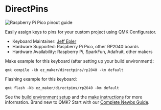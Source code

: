 # DirectPins

![Raspberry Pi Pico pinout guide](https://learn.adafruit.com/getting-started-with-raspberry-pi-pico-circuitpython/pinouts)

Easily assign keys to pins for your custom project using QMK Configurator.

* Keyboard Maintainer: [Jeff Epler](https://github.com/jepler)
* Hardware Supported: Raspberry Pi Pico, other RP2040 boards
* Hardware Availability: Raspberry Pi, SparkFun, Adafruit, other makers

Make example for this keyboard (after setting up your build environment):

    qmk compile -kb ez_maker/directpins/rp2040 -km default

Flashing example for this keyboard:

    qmk flash -kb ez_maker/directpins/rp2040 -km default

See the [build environment setup](https://docs.qmk.fm/#/getting_started_build_tools) and the [make instructions](https://docs.qmk.fm/#/getting_started_make_guide) for more information. Brand new to QMK? Start with our [Complete Newbs Guide](https://docs.qmk.fm/#/newbs).
